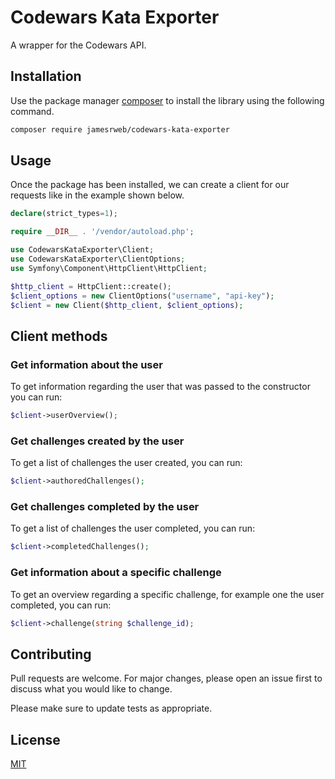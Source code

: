 # Codewars Kata Exporter

A wrapper for the Codewars API.

## Installation

Use the package manager [composer](https://getcomposer.org/) to install the library using the following command.

```bash
composer require jamesrweb/codewars-kata-exporter
```

## Usage

Once the package has been installed, we can create a client for our requests like in the example shown below.

```php
declare(strict_types=1);

require __DIR__ . '/vendor/autoload.php';

use CodewarsKataExporter\Client;
use CodewarsKataExporter\ClientOptions;
use Symfony\Component\HttpClient\HttpClient;

$http_client = HttpClient::create();
$client_options = new ClientOptions("username", "api-key");
$client = new Client($http_client, $client_options);
```

## Client methods

### Get information about the user

To get information regarding the user that was passed to the constructor you can run:

```php
$client->userOverview();
```

### Get challenges created by the user

To get a list of challenges the user created, you can run:
```php
$client->authoredChallenges();
```

### Get challenges completed by the user

To get a list of challenges the user completed, you can run:

```php
$client->completedChallenges();
```

### Get information about a specific challenge

To get an overview regarding a specific challenge, for example one the user completed, you can run:

```php
$client->challenge(string $challenge_id);
```



## Contributing

Pull requests are welcome. For major changes, please open an issue first to discuss what you would like to change.

Please make sure to update tests as appropriate.

## License

[MIT](https://choosealicense.com/licenses/mit/)